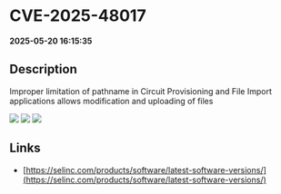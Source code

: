 # CVE-2025-48017

**2025-05-20 16:15:35**

## Description
Improper limitation of pathname in Circuit Provisioning and File Import applications allows modification and uploading of files

![](https://img.shields.io/static/v1?label=Score&message=9.0&color=red)
![](https://img.shields.io/static/v1?label=Severity&message=CRITICAL&color=red)
![](https://img.shields.io/static/v1?label=CWE&message=Traversal&color=green)

## Links
- [https://selinc.com/products/software/latest-software-versions/](https://selinc.com/products/software/latest-software-versions/)
